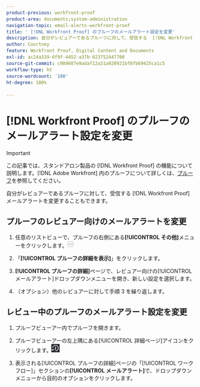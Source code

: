 ```yaml
---
product-previous: workfront-proof
product-area: documents;system-administration
navigation-topic: email-alerts-workfront-proof
title: ' [!DNL Workfront Proof] のプルーフのメールアラート設定を変更'
description: 自分がレビュアーであるプルーフに対して、受信する  [!DNL Workfront Proof]  メールアラートを変更することもできます。
author: Courtney
feature: Workfront Proof, Digital Content and Documents
exl-id: ac24a339-6f9f-4452-a37b-023752447700
source-git-commit: c989687e9adaf12a31a920921bf8fb69425ca1c5
workflow-type: ht
source-wordcount: '180'
ht-degree: 100%

---
```


# [!DNL Workfront Proof] のプルーフのメールアラート設定を変更

>[!IMPORTANT]
>
>この記事では、スタンドアロン製品の [!DNL Workfront Proof] の機能について説明します。[!DNL Adobe Workfront] 内のプルーフについて詳しくは、[プルーフ](../../../review-and-approve-work/proofing/proofing.md)を参照してください。

自分がレビュアーであるプルーフに対して、受信する [!DNL Workfront Proof] メールアラートを変更することもできます。

## プルーフのレビュアー向けのメールアラートを変更

1. 任意のリストビューで、プルーフの右側にある&#x200B;**[!UICONTROL その他]**&#x200B;メニューをクリックします。![](assets/more-button-small.png)

1. 「**[!UICONTROL プルーフの詳細を表示]**」をクリックします。
1. **[!UICONTROL プルーフの詳細]**&#x200B;ページで、レビュアー向けの[!UICONTROL メールアラート]ドロップダウンメニューを開き、新しい設定を選択します。
1. （オプション）他のレビュアーに対して手順 3 を繰り返します。

## レビュー中のプルーフのメールアラート設定を変更

1. プルーフビューアー内でプルーフを開きます。
1. プルーフビューアーの左上隅にある[!UICONTROL 詳細ページ]アイコンをクリックします。![Details_page_btn.png](assets/details-page-btn.png)

1. 表示される[!UICONTROL プルーフの詳細]ページの「[!UICONTROL ワークフロー]」セクションの&#x200B;**[!UICONTROL メールアラート]**&#x200B;で、ドロップダウンメニューから目的のオプションをクリックします。
